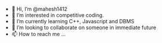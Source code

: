 - 👋 Hi, I’m @mahesh1412
- 👀 I’m interested in competitive coding.
- 🌱 I’m currently learning C++, Javascript and DBMS
- 💞️ I’m looking to collaborate on someone in immediate future
- 📫 How to reach me ...

<!---
mahesh1412/mahesh1412 is a ✨ special ✨ repository because its `README.md` (this file) appears on your GitHub profile.
You can click the Preview link to take a look at your changes.
--->

